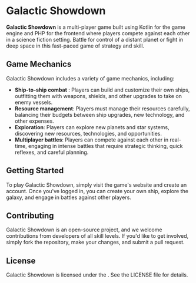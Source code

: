 # Galactic Showdown

**Galactic Showdown** is a multi-player game built using Kotlin for the game engine and PHP for the frontend where players compete against each other in a science fiction setting. Battle for control of a distant planet or fight in deep space in this fast-paced game of strategy and skill.

## Game Mechanics

Galactic Showdown includes a variety of game mechanics, including:
- **Ship-to-ship combat** : Players can build and customize their own ships, outfitting them with weapons, shields, and other upgrades to take on enemy vessels.
- **Resource management**: Players must manage their resources carefully, balancing their budgets between ship upgrades, new technology, and other expenses.
- **Exploration**: Players can explore new planets and star systems, discovering new resources, technologies, and opportunities.
- **Multiplayer battles**: Players can compete against each other in real-time, engaging in intense battles that require strategic thinking, quick reflexes, and careful planning.

## Getting Started

To play Galactic Showdown, simply visit the game's website and create an account. Once you've logged in, you can create your own ship, explore the galaxy, and engage in battles against other players.

## Contributing

Galactic Showdown is an open-source project, and we welcome contributions from developers of all skill levels. If you'd like to get involved, simply fork the repository, make your changes, and submit a pull request.

## License

Galactic Showdown is licensed under the . See the LICENSE file for details.
